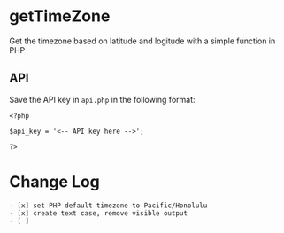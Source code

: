 getTimeZone
===========

Get the timezone based on latitude and logitude with a simple function in PHP

API
---

Save the API key in `api.php` in the following format:

```
<?php

$api_key = '<-- API key here -->';

?>
```

Change Log
==========

    - [x] set PHP default timezone to Pacific/Honolulu
    - [x] create text case, remove visible output
    - [ ] 

